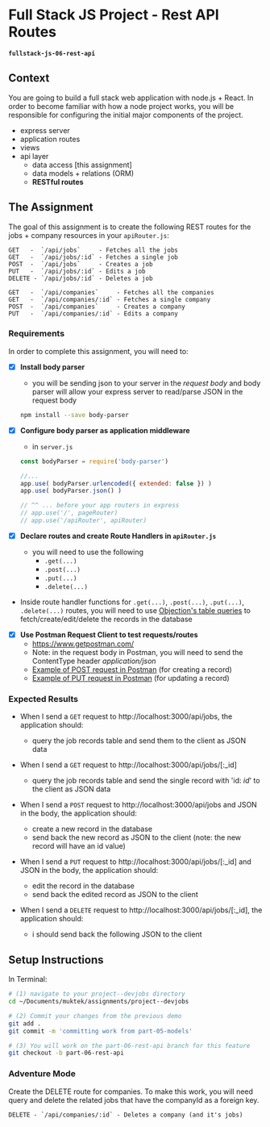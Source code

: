 # Full Stack JS Project - Rest API Routes
**`fullstack-js-06-rest-api`**


## Context
You are going to build a full stack web application with node.js + React. In order to become familiar with how a node project works, you will be responsible for configuring the  initial major components of the project.  

- express server
- application routes
- views
- api layer
  - data access [this assignment]
  - data models + relations (ORM)
  - **RESTful routes**


## The Assignment
The goal of this assignment is to create the following REST routes for the jobs + company resources in your `apiRouter.js`:

```
GET   -  `/api/jobs`     - Fetches all the jobs
GET   -  `/api/jobs/:id` - Fetches a single job
POST  -  `/api/jobs`     - Creates a job
PUT   -  `/api/jobs/:id` - Edits a job
DELETE - `/api/jobs/:id` - Deletes a job

GET   -  `/api/companies`     - Fetches all the companies
GET   -  `/api/companies/:id` - Fetches a single company
POST  -  `/api/companies`     - Creates a company
PUT   -  `/api/companies/:id` - Edits a company
```

### Requirements
In order to complete this assignment, you will need to:

- [x] **Install body parser**
  - you will be sending json to your server in the *request body* and body parser will allow your express server to read/parse JSON in the request body
  ```sh
  npm install --save body-parser
  ```

- [x] **Configure body parser as application middleware**
  + in `server.js`

  ```js
  const bodyParser = require('body-parser')

  //...
  app.use( bodyParser.urlencoded({ extended: false }) )
  app.use( bodyParser.json() )

  // ^^ ... before your app routers in express
  // app.use('/', pageRouter)
  // app.use('/apiRouter', apiRouter)
  ```

- [x] **Declare routes and create Route Handlers in `apiRouter.js`**
  - you will need to use the following
    - `.get(...)`
    - `.post(...)`
    - `.put(...)`
    - `.delete(...)`

- Inside route handler functions for `.get(...)`, `.post(...)`, `.put(...)`, `.delete(...)` routes, you will need to use [Objection's table queries](http://vincit.github.io/objection.js/#fetch-queries) to fetch/create/edit/delete the records in the database

- [x] **Use Postman Request Client to test requests/routes**
  - https://www.getpostman.com/
  - Note: in the request body in Postman, you will need to send the ContentType header _application/json_
  - [Example of POST request in Postman](demos/postman-POST-example.png) (for creating a record)
  - [Example of PUT request in Postman](demos/postman-PUT-example.png) (for updating a record)

### Expected Results

- When I send a `GET` request to http://localhost:3000/api/jobs, the application should:
  - query the job records table and send them to the client as JSON data

- When I send a `GET` request to  http://localhost:3000/api/jobs/[:\_id]
  - query the job records table and send the single record with 'id: _id_' to the client as JSON data

- When I send a `POST` request to http://localhost:3000/api/jobs and JSON in the body, the application should:
  - create a new record in the database
  - send back the new record as JSON to the client (note: the new record will have an id value)

- When I send a `PUT` request to http://localhost:3000/api/jobs/[:\_id] and JSON in the body, the application should:
  - edit the record in the database
  - send back the edited record as JSON to the client

- When I send a `DELETE` request to http://localhost:3000/api/jobs/[:\_id], the application should:
  - i should send back the following JSON to the client




## Setup Instructions

In Terminal:

```sh
# (1) navigate to your project--devjobs directory
cd ~/Documents/muktek/assignments/project--devjobs

# (2) Commit your changes from the previous demo
git add .
git commit -m 'committing work from part-05-models'

# (3) You will work on the part-06-rest-api branch for this feature
git checkout -b part-06-rest-api

```

### Adventure Mode

Create the DELETE route for companies. To make this work, you will need query and delete the related jobs that have the companyId as a foreign key.

```
DELETE - `/api/companies/:id` - Deletes a company (and it's jobs)
```
